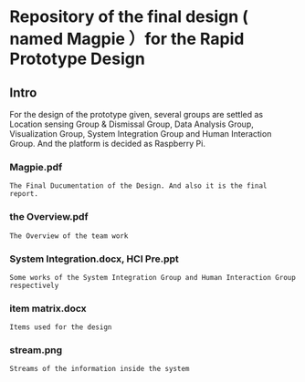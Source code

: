 # Repository of the final design ( named Magpie ）for the Rapid Prototype Design

## Intro

   For the design of the prototype given, several groups are settled as Location sensing Group & Dismissal Group, Data Analysis Group, Visualization Group, System Integration Group and Human Interaction Group. And the platform is decided as Raspberry Pi.

### Magpie.pdf
    The Final Ducumentation of the Design. And also it is the final report.
### the Overview.pdf
    The Overview of the team work
### System Integration.docx, HCI Pre.ppt
    Some works of the System Integration Group and Human Interaction Group respectively
### item matrix.docx
    Items used for the design
### stream.png
    Streams of the information inside the system
